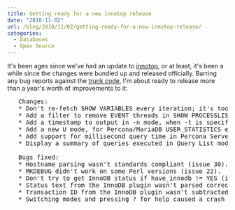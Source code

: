```yaml
---
title: Getting ready for a new innotop release
date: "2010-11-02"
url: /blog/2010/11/02/getting-ready-for-a-new-innotop-release/
categories:
  - Databases
  - Open Source
---
```

It's been ages since we've had an update to [innotop][1], or at least, it's been a while since the changes were bundled up and released officially. Barring any bug reports against the [trunk code][2], I'm about ready to release more than a year's worth of improvements to it:

<pre>   Changes:
   * Don't re-fetch SHOW VARIABLES every iteration; it's too slow on many hosts.
   * Add a filter to remove EVENT threads in SHOW PROCESSLIST (issue 32).
   * Add a timestamp to output in -n mode, when -t is specified (issue 37).
   * Add a new U mode, for Percona/MariaDB USER_STATISTICS enhancements (issue 39).
   * Add support for millisecond query time in Percona Server (issue 39).
   * Display a summary of queries executed in Query List mode (issue 26).

   Bugs fixed:
   * Hostname parsing wasn't standards compliant (issue 30).
   * MKDEBUG didn't work on some Perl versions (issue 22).
   * Don't try to get InnoDB status if have_innodb != YES (issue 33).
   * Status text from the InnoDB plugin wasn't parsed correctly (issue 36).
   * Transaction ID from the InnoDB plugin wasn't subtracted correctly (issue 38).
   * Switching modes and pressing ? for help caused a crash (issue 40).</pre>

 [1]: http://code.google.com/p/innotop/
 [2]: http://innotop.googlecode.com/svn/trunk/innotop
